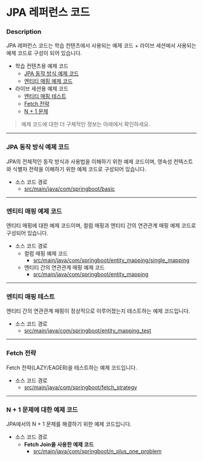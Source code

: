 # JPA 레퍼런스 코드

### Description
JPA 레퍼런스 코드는 학습 컨텐츠에서 사용되는 예제 코드 + 라이브 세션에서 사용되는 예제 코드로 구성이 되어 있습니다.
* 학습 컨텐츠용 예제 코드
  * [JPA 동작 방식 예제 코드](#jpa-동작-방식-예제-코드)
  * [엔티티 매핑 예제 코드](#엔티티-매핑-예제-코드)
* 라이브 세션용 예제 코드
  * [엔티티 매핑 테스트](#엔티티-매핑-테스트)
  * [Fetch 전략]()
  * [N + 1 문제](#n--1-문제에-대한-예제-코드)
  
> 예제 코드에 대한 더 구체적인 정보는 아래에서 확인하세요.

---

### JPA 동작 방식 예제 코드
JPA의 전체적인 동작 방식과 사용법을 이해하기 위한 예제 코드이며, 영속성 컨텍스트와 식별자 전략을 이해하기 위한 예제 코드로 구성되어 있습니다.

* 소스 코드 경로
  * [src/main/java/com/springboot/basic](https://github.com/codestates-seb/be-reference-jpa/tree/main/src/main/java/com/codestates/basic)

---

### 엔티티 매핑 예제 코드
엔티티 매핑에 대한 예제 코드이며, 컬럼 매핑과 엔티티 간의 연관관계 매핑 예제 코드로 구성되어 있습니다.

* 소스 코드 경로
  * 컬럼 매핑 예제 코드
    * [src/main/java/com/springboot/entity_mapping/single_mapping](https://github.com/codestates-seb/be-reference-jpa/tree/main/src/main/java/com/codestates/entity_mapping/single_mapping)
  * 엔티티 간의 연관관계 매핑 예제 코드
    * [src/main/java/com/springboot/entity_mapping](https://github.com/codestates-seb/be-reference-jpa/tree/main/src/main/java/com/codestates/entity_mapping)

---

### 엔티티 매핑 테스트
엔티티 간의 연관관계 매핑이 정상적으로 이루어졌는지 테스트하는 예제 코드입니다.

* 소스 코드 경로
  * [src/main/java/com/springboot/entity_mapping_test](https://github.com/codestates-seb/be-reference-jpa/tree/main/src/main/java/com/codestates/entity_mapping_test)

---

### Fetch 전략
Fetch 전략(LAZY/EAGER)을 테스트하는 예제 코드입니다.

* 소스 코드 경로
  * [src/main/java/com/springboot/fetch_strategy](https://github.com/codestates-seb/be-reference-jpa/tree/main/src/main/java/com/codestates/fetch_strategy)

---

### N + 1 문제에 대한 예제 코드
JPA에서의 N + 1 문제를 해결하기 위한 예제 코드입니다.
* 소스 코드 경로
  * **Fetch Join을 사용한 예제 코드**
    * [src/main/java/com/springboot/n_plus_one_problem](https://github.com/codestates-seb/be-reference-jpa/tree/main/src/main/java/com/codestates/n_plus_one_problem)
